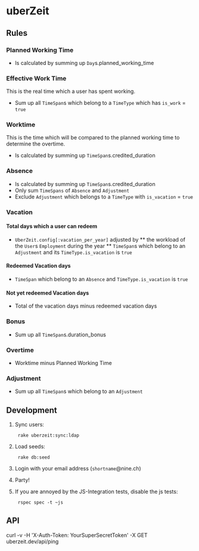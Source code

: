 # uberZeit

## Rules

### Planned Working Time

* Is calculated by summing up `Day`s.planned_working_time

### Effective Work Time

This is the real time which a user has spent working.

* Sum up all `TimeSpan`s which belong to a `TimeType` which has `is_work` = `true`

### Worktime

This is the time which will be compared to the planned working time to
determine the overtime.

* Is calculated by summing up `TimeSpan`s.credited_duration

### Absence

* Is calculated by summing up `TimeSpan`s.credited_duration
* Only sum `TimeSpans` of `Absence` and `Adjustment`
* Exclude `Adjustment` which belongs to a `TimeType` with `is_vacation` = `true`

### Vacation

#### Total days which a user can redeem

* `UberZeit.config[:vacation_per_year]` adjusted by
** the workload of the `User`s `Employment` during the year
** `TimeSpan`s which belong to an `Adjustment` and its `TimeType.is_vacation` is `true`

#### Redeemed Vacation days

* `TimeSpan` which belong to an `Absence` and `TimeType.is_vacation` is `true`

#### Not yet redeemed Vacation days

* Total of the vacation days minus redeemed vacation days

### Bonus

* Sum up all `TimeSpan`s.duration_bonus

### Overtime

* Worktime minus Planned Working Time

### Adjustment

* Sum up all `TimeSpan`s which belong to an `Adjustment`

## Development

1. Sync users:

        rake uberzeit:sync:ldap

2. Load seeds:

        rake db:seed

3. Login with your email address (`shortname`@nine.ch)
4. Party!

5. If you are annoyed by the JS-Integration tests, disable the js tests:

        rspec spec -t ~js


## API

curl -v -H 'X-Auth-Token: YourSuperSecretToken' -X GET uberzeit.dev/api/ping

